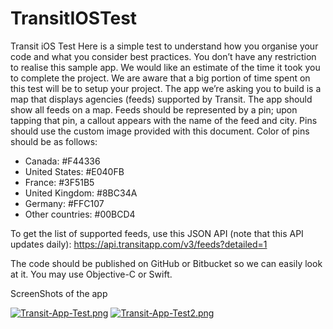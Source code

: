 # TransitIOSTest

Transit iOS Test
Here is a simple test to understand how you organise your code and what you consider best
practices. You don’t have any restriction to realise this sample app. We would like an estimate
of the time it took you to complete the project. We are aware that a big portion of time spent on
this test will be to setup your project.
The app we’re asking you to build is a map that displays agencies (feeds) supported by Transit.
The app should show all feeds on a map. Feeds should be represented by a pin; upon tapping
that pin, a callout appears with the name of the feed and city.
Pins should use the custom image provided with this document. Color of pins should be as
follows:
- Canada: #F44336
- United States: #E040FB
- France: #3F51B5
- United Kingdom: #8BC34A
- Germany: #FFC107
- Other countries: #00BCD4

To get the list of supported feeds, use this JSON API (note that this API updates daily):
https://api.transitapp.com/v3/feeds?detailed=1

The code should be published on GitHub or Bitbucket so we can easily look at it. You may use
Objective-C or Swift.

ScreenShots of the app

[![Transit-App-Test.png](https://i.postimg.cc/DwSPfDnd/Transit-App-Test.png)](https://postimg.cc/ZWhdVw9C)
[![Transit-App-Test2.png](https://i.postimg.cc/1trpY1rP/Transit-App-Test2.png)](https://postimg.cc/gXrXn57B)

